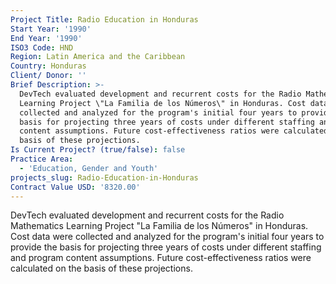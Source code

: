```yaml
---
Project Title: Radio Education in Honduras
Start Year: '1990'
End Year: '1990'
ISO3 Code: HND
Region: Latin America and the Caribbean
Country: Honduras
Client/ Donor: ''
Brief Description: >-
  DevTech evaluated development and recurrent costs for the Radio Mathematics
  Learning Project \"La Familia de los Números\" in Honduras. Cost data were
  collected and analyzed for the program's initial four years to provide the
  basis for projecting three years of costs under different staffing and program
  content assumptions. Future cost-effectiveness ratios were calculated on the
  basis of these projections.
Is Current Project? (true/false): false
Practice Area:
  - 'Education, Gender and Youth'
projects_slug: Radio-Education-in-Honduras
Contract Value USD: '8320.00'
---
```

DevTech evaluated development and recurrent costs for the Radio Mathematics Learning Project \"La Familia de los Números\" in Honduras. Cost data were collected and analyzed for the program's initial four years to provide the basis for projecting three years of costs under different staffing and program content assumptions. Future cost-effectiveness ratios were calculated on the basis of these projections.